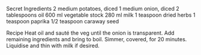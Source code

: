 Secret Ingredients
2 medium potatoes, diced
1 medium onion, diced
2 tablespoons oil
600 ml vegetable stock
280 ml milk
1 teaspoon dried herbs
1 teaspoon paprika
1/2 teaspoon caraway seed

Recipe
Heat oil and sauté the veg until the onion is transparent.
Add remaining ingredients and bring to boil.
Simmer, covered, for 20 minutes.
Liquidise and thin with milk if desired.

